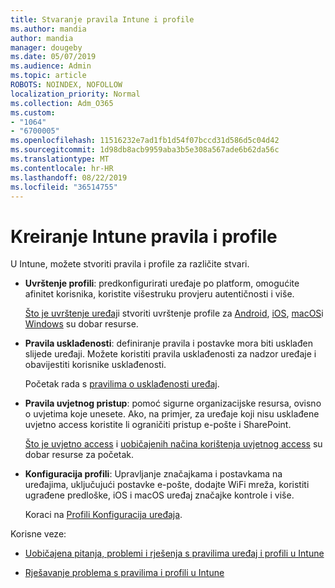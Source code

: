 ```yaml
---
title: Stvaranje pravila Intune i profile
ms.author: mandia
author: mandia
manager: dougeby
ms.date: 05/07/2019
ms.audience: Admin
ms.topic: article
ROBOTS: NOINDEX, NOFOLLOW
localization_priority: Normal
ms.collection: Adm_O365
ms.custom:
- "1064"
- "6700005"
ms.openlocfilehash: 11516232e7ad1fb1d54f07bccd31d586d5c04d42
ms.sourcegitcommit: 1d98db8acb9959aba3b5e308a567ade6b62da56c
ms.translationtype: MT
ms.contentlocale: hr-HR
ms.lasthandoff: 08/22/2019
ms.locfileid: "36514755"
---
```

# <a name="creating-intune-policy-and-profiles"></a>Kreiranje Intune pravila i profile

U Intune, možete stvoriti pravila i profile za različite stvari.

- **Uvrštenje profili**: predkonfigurirati uređaje po platform, omogućite afinitet korisnika, koristite višestruku provjeru autentičnosti i više.

  [Što je uvrštenje uređaj](https://docs.microsoft.com/intune/device-enrollment)i stvoriti uvrštenje profile za [Android](https://docs.microsoft.com/intune/android-enroll), [iOS](https://docs.microsoft.com/intune/ios-enroll), [macOS](https://docs.microsoft.com/intune/macos-enroll)i [Windows](https://docs.microsoft.com/intune/windows-enrollment-methods) su dobar resurse.

- **Pravila usklađenosti**: definiranje pravila i postavke mora biti usklađen slijede uređaji. Možete koristiti pravila usklađenosti za nadzor uređaje i obavijestiti korisnike usklađenosti.

  Početak rada s [pravilima o usklađenosti uređaj](https://docs.microsoft.com/intune/device-compliance-get-started).
- **Pravila uvjetnog pristup**: pomoć sigurne organizacijske resursa, ovisno o uvjetima koje unesete. Ako, na primjer, za uređaje koji nisu usklađene uvjetno access koristite li ograničiti pristup e-pošte i SharePoint.

  [Što je uvjetno access](https://docs.microsoft.com/intune/conditional-access) i [uobičajenih načina korištenja uvjetnog access](https://docs.microsoft.com/intune/conditional-access-intune-common-ways-use) su dobar resurse za početak.

- **Konfiguracija profili**: Upravljanje značajkama i postavkama na uređajima, uključujući postavke e-pošte, dodajte WiFi mreža, koristiti ugrađene predloške, iOS i macOS uređaj značajke kontrole i više.

  Koraci na [Profili Konfiguracija uređaja](https://docs.microsoft.com/intune/device-profiles).

Korisne veze:

- [Uobičajena pitanja, problemi i rješenja s pravilima uređaj i profili u Intune](https://docs.microsoft.com/intune/device-profile-troubleshoot)

- [Rješavanje problema s pravilima i profili u Intune](https://docs.microsoft.com/intune/troubleshoot-policies-in-microsoft-intune)
